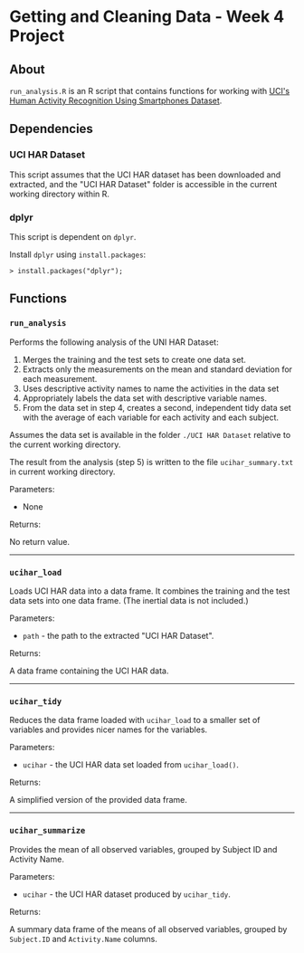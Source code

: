 # Getting and Cleaning Data - Week 4 Project

## About

`run_analysis.R` is an R script that contains functions for working with [UCI's Human Activity Recognition Using Smartphones Dataset](http://archive.ics.uci.edu/ml/datasets/Human+Activity+Recognition+Using+Smartphones).

## Dependencies

### UCI HAR Dataset

This script assumes that the UCI HAR dataset has been downloaded and extracted, and the "UCI HAR Dataset" folder is accessible in the current working directory within R.

### dplyr

This script is dependent on `dplyr`.

Install `dplyr` using `install.packages`:

    > install.packages("dplyr");

## Functions

### `run_analysis`

Performs the following analysis of the UNI HAR Dataset:

1. Merges the training and the test sets to create one data set.
2. Extracts only the measurements on the mean and standard deviation for each measurement.
3. Uses descriptive activity names to name the activities in the data set
4. Appropriately labels the data set with descriptive variable names.
5. From the data set in step 4, creates a second, independent tidy data set with the average of each variable for each activity and each subject.

Assumes the data set is available in the folder `./UCI HAR Dataset` relative to the current working directory.

The result from the analysis (step 5) is written to the file `ucihar_summary.txt` in current working directory.

Parameters:

* None

Returns:

No return value.

<hr/>

### `ucihar_load`

Loads UCI HAR data into a data frame. It combines the training and the test data sets into one data frame. (The inertial data is not included.)

Parameters:
* `path` - the path to the extracted "UCI HAR Dataset".

Returns:

A data frame containing the UCI HAR data.

<hr/>

### `ucihar_tidy`

Reduces the data frame loaded with `ucihar_load` to a smaller set of variables and provides nicer names for the variables.

Parameters:

* `ucihar` - the UCI HAR data set loaded from `ucihar_load()`.

Returns:

A simplified version of the provided data frame.

<hr/>

### `ucihar_summarize`

Provides the mean of all observed variables, grouped by Subject ID and Activity Name.

Parameters:

* `ucihar` - the UCI HAR dataset produced by `ucihar_tidy`.

Returns:

A summary data frame of the means of all observed variables, grouped by `Subject.ID` and `Activity.Name` columns.

